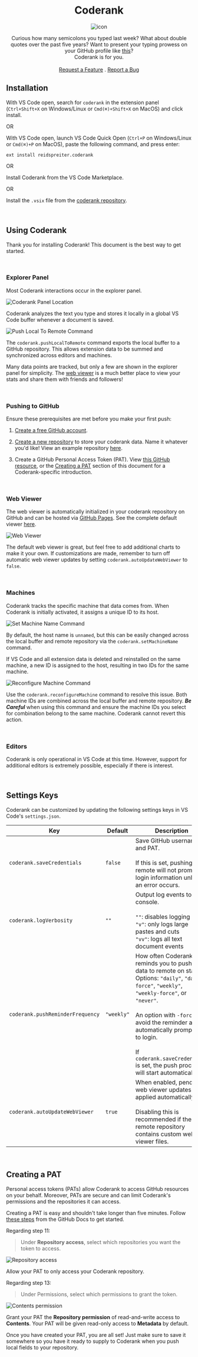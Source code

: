 <div align="center">


# Coderank


![icon](./icon.png)


</div>


<p align="center">
 Curious how many semicolons you typed last week? What about double quotes over the past five years? Want to present your typing prowess on your GitHub profile like <a href="https://reidspreiter.github.io/reidspreiter-coderank/">this</a>?
    <br>
    Coderank is for you.
    <br>
    <br>
    <a href="https://github.com/reidspreiter/coderank/issues/new?assignees=&labels=enhancement&projects=&template=feature_request.md&title=">Request a Feature</a>
    .
    <a href="https://github.com/reidspreiter/coderank/issues/new?assignees=&labels=bug&projects=&template=bug_report.md&title=">Report a Bug</a>
</p>


## Installation


With VS Code open, search for `coderank` in the extension panel (`Ctrl+Shift+X` on Windows/Linux or `Cmd(⌘)+Shift+X` on MacOS) and click install.


OR


With VS Code open, launch VS Code Quick Open (`Ctrl+P` on Windows/Linux or `Cmd(⌘)+P` on MacOS), paste the following command, and press enter:


```
ext install reidspreiter.coderank
```


OR


Install Coderank from the VS Code Marketplace.


OR


Install the `.vsix` file from the [coderank repository](https://github.com/reidspreiter/coderank/releases).


<br>

## Using Coderank


Thank you for installing Coderank! This document is the best way to get started.

<br>

### Explorer Panel


Most Coderank interactions occur in the explorer panel.


![Coderank Panel Location](./static/explorerPanel.png)


Coderank analyzes the text you type and stores it locally in a global VS Code buffer whenever a document is saved.


![Push Local To Remote Command](./static/localToRemote.png)


The `coderank.pushLocalToRemote` command exports the local buffer to a GitHub repository. This allows extension data to be summed and synchronized across editors and machines.


Many data points are tracked, but only a few are shown in the explorer panel for simplicity. The [web viewer](#web-viewer) is a much better place to view your stats and share them with friends and followers!

<br>

### Pushing to GitHub


Ensure these prerequisites are met before you make your first push:


1. [Create a free GitHub account](https://github.com/).


2. [Create a new repository](https://docs.github.com/en/repositories/creating-and-managing-repositories/quickstart-for-repositories) to store your coderank data. Name it whatever you'd like! View an example repository [here](https://github.com/reidspreiter/reidspreiter-coderank).


3. Create a GitHub Personal Access Token (PAT). View [this GitHub resource](https://docs.github.com/en/authentication/keeping-your-account-and-data-secure/managing-your-personal-access-tokens#creating-a-fine-grained-personal-access-token), or the [Creating a PAT](#creating-a-pat) section of this document for a Coderank-specific introduction.

<br>

### Web Viewer


The web viewer is automatically initialized in your coderank repository on GitHub and can be hosted via [GitHub Pages](https://pages.github.com/). See the complete default viewer [here](https://reidspreiter.github.io/reidspreiter-coderank/).


![Web Viewer](./static/webViewer.png)


The default web viewer is great, but feel free to add additional charts to make it your own. If customizations are made, remember to turn off automatic web viewer updates by setting `coderank.autoUpdateWebViewer` to `false`.

<br>

### Machines


Coderank tracks the specific machine that data comes from. When Coderank is initially activated, it assigns a unique ID to its host.


![Set Machine Name Command](./static/setMachineName.png)


By default, the host name is `unnamed`, but this can be easily changed across the local buffer and remote repository via the `coderank.setMachineName` command.


If VS Code and all extension data is deleted and reinstalled on the same machine, a new ID is assigned to the host, resulting in two IDs for the same machine.


![Reconfigure Machine Command](./static/reconfigureMachine.png)


Use the `coderank.reconfigureMachine` command to resolve this issue. Both machine IDs are combined across the local buffer and remote repository. ***Be Careful*** when using this command and ensure the machine IDs you select for combination belong to the same machine. Coderank cannot revert this action.

<br>

### Editors


Coderank is only operational in VS Code at this time. However, support for additional editors is extremely possible, especially if there is interest.

<br>

## Settings Keys


Coderank can be customized by updating the following settings keys in VS Code's `settings.json`.


| Key | Default | Description |
|-----|---------|-------------|
| `coderank.saveCredentials` | `false` | Save GitHub username and PAT.<br><br>If this is set, pushing to remote will not prompt for login information unless an error occurs.
| `coderank.logVerbosity` | `""` | Output log events to the console.<br><br>`""`: disables logging<br>`"v"`: only logs large pastes and cuts<br>`"vv"`: logs all text document events |
| `coderank.pushReminderFrequency` | `"weekly"` | How often Coderank reminds you to push your data to remote on startup.<br>Options: `"daily"`, `"daily-force"`, `"weekly"`, `"weekly-force"`, or `"never"`.<br><br>An option with `-force` will avoid the reminder and automatically prompt you to login.<br><br>If `coderank.saveCredentials` is set, the push process will start automatically. |
| `coderank.autoUpdateWebViewer` | `true` | When enabled, pending web viewer updates are applied automatically.<br><br>Disabling this is recommended if the remote repository contains custom web viewer files. |

<br>

## Creating a PAT


Personal access tokens (PATs) allow Coderank to access GitHub resources on your behalf. Moreover, PATs are secure and can limit Coderank's permissions and the repositories it can access.


Creating a PAT is easy and shouldn't take longer than five minutes. Follow [these steps](https://docs.github.com/en/authentication/keeping-your-account-and-data-secure/managing-your-personal-access-tokens#creating-a-fine-grained-personal-access-token) from the GitHub Docs to get started.


Regarding step 11:
>Under **Repository access**, select which repositories you want the token to access.


![Repository access](./static/PATRepository.png)


Allow your PAT to only access your Coderank repository.


Regarding step 13:
>Under Permissions, select which permissions to grant the token.


![Contents permission](./static/PATPermissions.png)


Grant your PAT the **Repository permission** of read-and-write access to **Contents**. Your PAT will be given read-only access to **Metadata** by default.


Once you have created your PAT, you are all set! Just make sure to save it somewhere so you have it ready to supply to Coderank when you push local fields to your repository.

